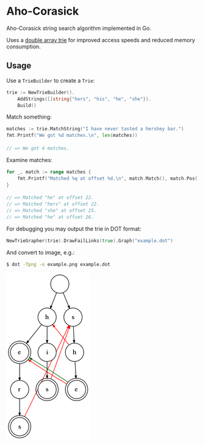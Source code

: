 # Aho-Corasick

Aho-Corasick string search algorithm implemented in Go.

Uses a [double array trie](https://linux.thai.net/~thep/datrie/datrie.html) for improved
access speeds and reduced memory consumption.

## Usage


Use a `TrieBuilder` to create a `Trie`:

```go
trie := NewTrieBuilder().
    AddStrings([]string{"hers", "his", "he", "she"}).
    Build()
```

Match something:

```go
matches := trie.MatchString("I have never tasted a hershey bar.")
fmt.Printf("We got %d matches.\n", len(matches))

// => We got 4 matches.
```

Examine matches:

```go
for _, match := range matches {
    fmt.Printf("Matched %q at offset %d.\n", match.Match(), match.Pos())
}

// => Matched "he" at offset 22.
// => Matched "hers" at offset 22.
// => Matched "she" at offset 25.
// => Matched "he" at offset 26.
```

For debugging you may output the trie in DOT format:

```go
NewTrieGrapher(trie).DrawFailLinks(true).Graph("example.dot")
```

And convert to image, e.g.:

```bash
$ dot -Tpng -o example.png example.dot
```

![example-trie](example.png)
